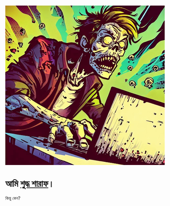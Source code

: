 <img src="zombie~2.jpeg" alt="Comic art of a zombie by Bing AI"></img>

# আমি [শুদ্ধ শারাফ](https://github.com/sudo318)।

কিন্তু কেন?
